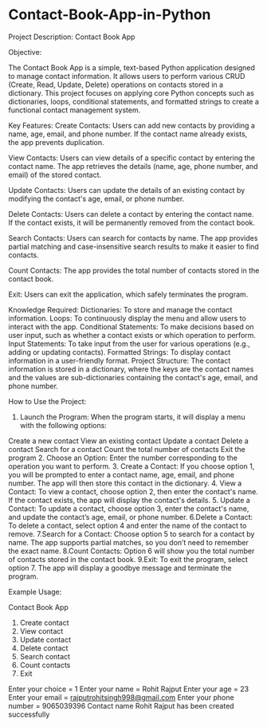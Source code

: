 # Contact-Book-App-in-Python

Project Description: Contact Book App

Objective:

The Contact Book App is a simple, text-based Python application designed to manage contact information. It allows users to perform various CRUD (Create, Read, Update, Delete) operations on contacts stored in a dictionary. This project focuses on applying core Python concepts such as dictionaries, loops, conditional statements, and formatted strings to create a functional contact management system.

Key Features:
Create Contacts: Users can add new contacts by providing a name, age, email, and phone number. If the contact name already exists, the app prevents duplication.

View Contacts: Users can view details of a specific contact by entering the contact name. The app retrieves the details (name, age, phone number, and email) of the stored contact.

Update Contacts: Users can update the details of an existing contact by modifying the contact's age, email, or phone number.

Delete Contacts: Users can delete a contact by entering the contact name. If the contact exists, it will be permanently removed from the contact book.

Search Contacts: Users can search for contacts by name. The app provides partial matching and case-insensitive search results to make it easier to find contacts.

Count Contacts: The app provides the total number of contacts stored in the contact book.

Exit: Users can exit the application, which safely terminates the program.

Knowledge Required:
Dictionaries: To store and manage the contact information.
Loops: To continuously display the menu and allow users to interact with the app.
Conditional Statements: To make decisions based on user input, such as whether a contact exists or which operation to perform.
Input Statements: To take input from the user for various operations (e.g., adding or updating contacts).
Formatted Strings: To display contact information in a user-friendly format.
Project Structure:
The contact information is stored in a dictionary, where the keys are the contact names and the values are sub-dictionaries containing the contact's age, email, and phone number.

How to Use the Project:
1. Launch the Program: When the program starts, it will display a menu with the following options:

Create a new contact
View an existing contact
Update a contact
Delete a contact
Search for a contact
Count the total number of contacts
Exit the program
2. Choose an Option: Enter the number corresponding to the operation you want to perform.
3. Create a Contact: If you choose option 1, you will be prompted to enter a contact name, age, email, and phone number. The app will then store this contact in the dictionary.
4. View a Contact: To view a contact, choose option 2, then enter the contact's name. If the contact exists, the app will display the contact's details.
5. Update a Contact: To update a contact, choose option 3, enter the contact's name, and update the contact’s age, email, or phone number.
6.Delete a Contact: To delete a contact, select option 4 and enter the name of the contact to remove.
7.Search for a Contact: Choose option 5 to search for a contact by name. The app supports partial matches, so you don’t need to remember the exact name.
8.Count Contacts: Option 6 will show you the total number of contacts stored in the contact book.
9.Exit: To exit the program, select option 7. The app will display a goodbye message and terminate the program.

Example Usage:

Contact Book App
1. Create contact
2. View contact
3. Update contact
4. Delete contact
5. Search contact
6. Count contacts
7. Exit

Enter your choice = 1
Enter your name = Rohit Rajput
Enter your age = 23
Enter your email = rajputrohitsingh998@gmail.com
Enter your phone number = 9065039396
Contact name Rohit Rajput has been created successfully
